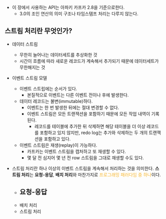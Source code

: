 - 이 장에서 사용하는 API는 아파키 카프카 2.8을 기준으로한다.
	- 3.0의 조인 연산의 의미 구조나 타임스탬프 처리는 다루지 않는다.


## 스트림 처리란 무엇인가?

- 데이터 스트림
	- 무한히 늘어나는 데이터세트를 추상화한 것
	- 시간이 흐름에 따라 새로운 레코드가 계속해서 추가되기 때문에 데이터세트가 무한해지는 것

- 이벤트 스트림 모델
	- 이벤트 스트립에는 순서가 있다.
		- 본질적으로 이벤트는 다른 이벤트 전이나 후에 발생한다.
	- 데이터 레코드는 불변(immutable)하다.
		- 이벤트는 한 번 발생한 뒤에는 절대 변경할 수 없다.
		- 이벤트 스트림은 모든 트랜잭션을 포함하기 때문에 모든 작업 내역이 기록된다.
			- 레코드를 테이블에 추가한 뒤 삭제하면 해당 테이블을 더 이상 레코드를 포함하고 있지 않지만, redo log는 추가와 삭제하는 두 개의 트랜잭션을 포함하고 있다.
	- 이벤트 스트림은 재생(replay)이 가능하다.
		- 카프카는 이벤트 스트림을 캡처하고 또 재생할 수 있다.
		- 몇 달 전 심지어 몇 년 전 row 스트림을 그대로 재생할 수도 있다.

- 스트림 처리란 하나 이상의 이벤트 스트림을 계속해서 처리하는 것을 의미한다. **스트림 처리**는 **요청-응답**, **배치 처리**와 마찬가지로 <span style='color:#f7b731'>프로그래밍 패러다임 중 하나</span>이다.
	- 요청-응답
		- 
	- 배치 처리
	- 스트림 처리

